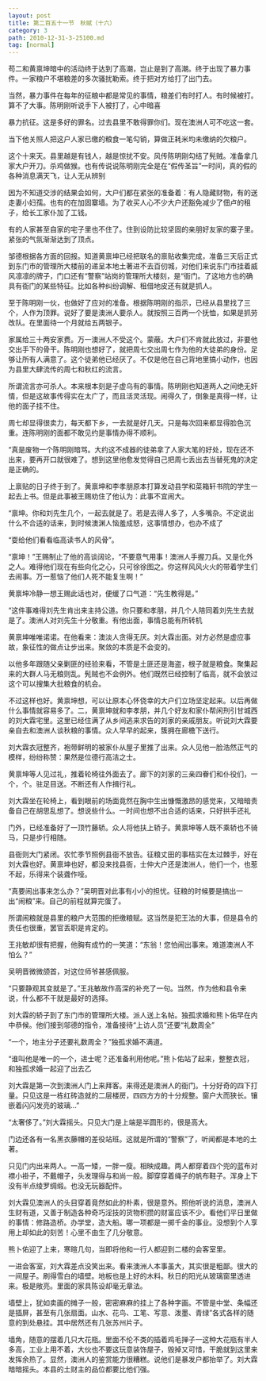 ```yaml
---
layout: post
title: 第二百五十一节　秋赋（十六）
category: 3
path: 2010-12-31-3-25100.md
tag: [normal]
---
```


苟二和黄禀坤暗中的活动终于达到了高潮，岂止是到了高潮。终于出现了暴力事件。一家粮户不堪粮差的多次骚扰勒索。终于把对方给打了出门去。

当然，暴力事件在每年的征粮中都是常见的事情，粮差们有时打人。有时候被打。算不了大事。陈明刚听说手下人被打了，心中暗喜

暴力抗征。这是多好的罪名。过去县里不敢得罪你们。现在澳洲人可不吃这一套。

当下他关照人把这户人家已缴的粮食一笔勾销，算做正耗米均未缴纳的欠粮户。

这个十来天。县里越是有钱人，越是惊扰不安。风传陈明刚勾结了髡贼。准备拿几家大户开刀。杀鸡做猴。也有传说说陈明刚完全是在“假传圣旨”一时间，真的假的各种消息满天飞，让人无从辨别

因为不知道交涉的结果会如何，大户们都在紧张的准备着：有人隐藏财物，有的送走妻小妇孺。也有的在加固寨墙。为了收买人心不少大户还豁免减少了佃卢的租子，给长工家仆加了工钱。

有的人家甚至自家的宅子里也不住了。住到设防比较坚固的亲朋好友家的寨子里。紧张的气氛渐渐达到了顶点。

邹德根据各方面的回报。知道黄禀坤已经把联名的禀贴收集完成，准备三天后正式到东门市的管理所大楼前的递呈本地土著进不去百仞城，对他们来说东门市挂着威风凛凛的牌子，门口还有“警察”站岗的管理所大楼刻，是“衙门。了这地方也的确具有衙门的某些特征。比如各种纠纷调解、租借地皮还有就是抓人。

至于陈明刚一伙，也做好了应对的准备。根据陈明刚的指示，已经从县里找了三个，人作为顶罪。说好了要是澳洲人要杀人。就按照三百两一个抚恤，如果是抓劳改队。在里面待一个月就给五两银子。

家属给三十两安家费。万一澳洲人不受这个。蒙蔽。大户们不肯就此放过，非要他交出手下的骨干。陈明刚也想好了，就把周七交出周七作为他的大徒弟的身份。足够让所有人满意了。这个徒弟他已经厌了。不仅是他在自己背地里搞小动作，也因为县里大肆流传的周七和秋红的流言。

所谓流言亦可杀人。本来根本刻是子虚乌有的事情。陈明刚也知道两人之间绝无奸情，但是这故事传得实在太广了，而且活灵活现。闹得久了，倒象是真得一样，让他的面子挂不住。

周七却显得很卖力，每天都下乡，一去就是好几天。只是每次回来都显得脸色沉重。连陈明刚的面都不敢见约是事情办得不顺利。

“真是废物一个陈明刚暗骂。大约这不成器的徒弟拿了人家大笔的好处，现在还不出来，要再开口就很难了。想到这里他愈发觉得自己把周七丢出去当替死鬼的决定是正确的。

上禀贴的日子终于到了。黄禀坤和李孝朋原本打算发动县学和菜箱轩书院的学生一起去上书。但是此事被王赐劝住了他认为：此事不宜闹大。

“禀坤。你和刘先生几个，一起去就是了。若是去得人多了，人多嘴杂。不定说出什么不合适的话来，到时候澳渊人恼羞成怒，这事情想办，也办不成了

“耍给他们看看临高读书人的风骨”。

“禀坤！”王赐制止了他的高谈阔论，“不要意气用事！澳洲人手握刀兵。又是化外之人。难得他们现在有些向化之心，只可徐徐图之。你这样风风火火的带着学生们去闹事。万一惹恼了他们人死不能复生啊！”

黄禀坤冷静一想王赐此话也对，便缓了口气道：“先生教得是。”

“这件事难得刘先生肯出来主持公道。你只要和孝朋，并几个人陪同着刘先生去就是了。澳洲人对刘先生十分敬重。有他出面，事情总能有所转机

黄禀坤唯唯诺诺。在他看来：澳淡人贪得无厌。刘大霖出面。对方必然是虚应事故，象征性的做点让步出来。聚敛的本质是不会变的。

以他多年跟随父亲剿匪的经验来看，不管是土匪还是海盗，根子就是粮食。聚集起来的大群人马无粮则乱。髡贼也不会例外。他们既然已经控制了临高，就不会放过这个可以搜集大批粮食的机会。

不过这样也好。黄禀坤想，可以让原本心怀侥幸的大户们立场坚定起来。以后再做什么事情就容易多了。二，黄禀坤就和李孝朋，并几个好友和家仆帮闲刑引甘城西的刘大霖宅里。这里已经住满了从乡间逃来求告的刘家的亲戚朋友。听说刘大霖要亲自去和澳洲人谈秋粮的事情。众人早早的起来，簇拥在廊檐下送行。

刘大霖衣冠整齐，袍带鲜明的被家仆从屋子里推了出来。众人见他一脸浩然正气的模样，纷纷称赞：果然是位德行高洁之士。

黄禀坤等人见过礼，推着轮椅往外面去了。廊下的刘家的三亲四眷们和仆役们，一个，个。驻足目送。不断还有人作揖行礼。

刘大霖坐在轮椅上，看到眼前的场面竟然在胸中生出慷慨激昂的感觉来，又暗暗责备自己在胡思乱想了。想说些什么。一时间也想不出合适的话来，只好拱手还礼

门外，已经准备好了一顶竹藤轿。众人将他扶上轿子。黄禀坤等人既不乘轿也不骑马，只是步行相随。

县衙则大门紧闭。农忙季节照例县衙不放告。征粮丈田的事桔实在太过棘手，好在刘大霖也好。黄禀坤也好，都没来找县衙，士仲大户还是澳洲人，他们一个，也惹不起，乐得来个装聋作哑。

“真要闹出事来怎么办？”吴明晋对此事有小小的担忧。征粮的时候要是搞出一出“闹粮”来。自己的前程就算完蛋了。

所谓闹粮就是县里的粮户大范围的拒缴粮赋。这当然是犯王法的大事，但是县令的责任也很重，罢官丢职是肯定的。

王兆敏却很有把握，他胸有成竹的一笑道：“东翁！您怕闹出事来。难道澳洲人不怕么？”

吴明晋微微颌首，对这位师爷甚感佩服。

“只要静观其变就是了。”王兆敏故作高深的补充了一句。当然，作为他和县令来说，什么都不干就是最好的选择。

刘大霖的轿子到了东门市的管理所大楼。派人送上名帖。独孤求婚和熊卜佑早在内中恭候。他们接到邬德的指令，准备接待“上访人员”还要“礼数周全”

“一个，地主分子还要礼数周全？”独孤求婚不满道。

“谁叫他是唯一的一个，进士呢？还准备利用他呢。”熊卜佑站了起来，整整衣冠，和独孤求婚一起迎了出去乙

刘大霖是第一次到澳洲人门上来拜客。来得还是澳洲人的衙门。十分好奇的四下打量。只见这是一栋红砖造就的二层楼房，四四方方的十分规整。窗户大而狭长。镶嵌着闪闪发亮的玻璃…”

“太奢侈了。”刘大霖摇头。只见大门是上端是半圆形的，很是高大。

门边还各有一名黑衣藤帽的差役站班。这就是所谓的“警察”了，听闻都是本地的土著。

只见门内出来两人。一高一矮，一胖一瘦。相映成趣。两人都穿着四个兜的蓝布对襟小褂子，不戴帽子，头发理得与和尚一般。脚穿穿着绳子的帆布鞋子。浑身上下没有半点绫罗绸缎。也没无玩器配件。

刘大霖见澳洲人的头目穿着竟然如此的朴素，很是意外。照他听说的消息，澳洲人生财有道，又善于制造各种奇巧淫技的货物积攒的财富应该不少。看他们平日里做的事情：修路造桥。办学堂，造大船。哪一项都是一掷千金的事业。没想到个人享用上却如此的刻苦！心里不由生了几分敬意。

熊卜佑迎了上来，寒暄几句，当即将他和一行人都迎到二楼的会客室里。

一进会客室，刘大霖差点没笑出来。看来澳洲人本事虽大，其实很是粗鄙。很大的一间屋子。刷得雪白的墙壁。地板也是上好的木料。秋日的阳光从玻璃窗里透进来。极是敞亮。里面的家具陈设却毫无章法。

墙壁上，犹如卖画的摊子一般，密密麻麻的挂上了各种字画。不管是中堂、条幅还是插屏，甚至有几张扇面。山水、花鸟、工笔、写意、泼墨、青绿”各式各样的随意的到处悬挂。其中居然还有几张苏州片子。

墙角，随意的摆着几只大花瓶。里面不伦不类的插着鸡毛掸子一这种大花瓶有半人多高，工业上用不着，大伙也不要这玩意装饰屋子，毁掉又可惜，干脆就到这里来发挥余热了。显然，澳洲人的鉴赏能力很糟糕。说他们是暴发户都抬举了。刘大霖暗暗摇头。本县的土财主的品位都要比他们强。